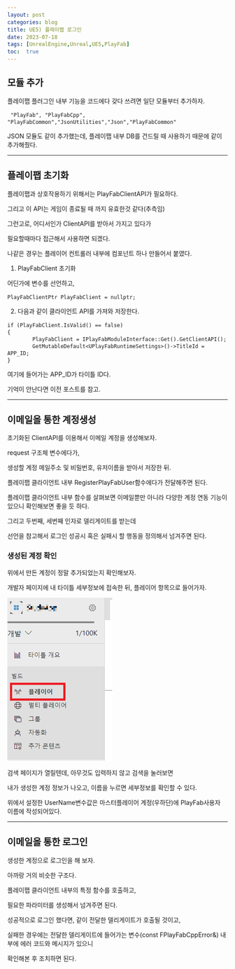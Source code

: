 ```yaml
---
layout: post
categories: blog
title: UE5) 플레이팹 로그인
date: 2023-07-18
tags: [UnrealEngine,Unreal,UE5,PlayFab]
toc:  true
---
```


## 모듈 추가

플레이팹 플러그인 내부 기능을 코드에다 갖다 쓰려면 일단 모듈부터 추가하자.

```
 "PlayFab", "PlayFabCpp", "PlayFabCommon","JsonUtilities","Json","PlayFabCommon" 
```
JSON 모듈도 같이 추가했는데, 플레이팹 내부 DB를 건드릴 때 사용하기 때문에 같이 추가해줬다.

------------------------

## 플레이팹 초기화

플레이팹과 상호작용하기 위해서는 PlayFabClientAPI가 필요하다.

그리고 이 API는 게임이 종료될 때 까지 유효한것 같다(추측임)

그런고로, 어디서인가 ClientAPI를 받아서 가지고 있다가

필요할때마다 접근해서 사용하면 되겠다.

나같은 경우는 플레이어 컨트롤러 내부에 컴포넌트 하나 만들어서 붙였다.


1. PlayFabClient 초기화

어딘가에 변수를 선언하고,
```
PlayFabClientPtr PlayFabClient = nullptr;
```

2. 다음과 같이 클라이언트 API를 가져와 저장한다.
```
if (PlayFabClient.IsValid() == false)
{
		PlayFabClient = IPlayFabModuleInterface::Get().GetClientAPI();
		GetMutableDefault<UPlayFabRuntimeSettings>()->TitleId = APP_ID;
}
```

여기에 들어가는 APP_ID가 타이틀 ID다.

기억이 안난다면 이전 포스트를 참고.

-----------------------

## 이메일을 통한 계정생성

초기화된 ClientAPI를 이용해서 이메일 계정을 생성해보자.

<script src="https://gist.github.com/bu30808/5a3a85fe4b9885a0310b31ecda759f9d.js"></script>

request 구조체 변수에다가,

생성할 계정 메일주소 및 비밀번호, 유저이름을 받아서 저장한 뒤.

플레이팹 클라이언트 내부 RegisterPlayFabUser함수에다가 전달해주면 된다.

플레이팹 클라이언트 내부 함수를 살펴보면 이메일뿐만 아니라 다양한 계정 연동 기능이 있으니 확인해보면 좋을 듯 하다.

그리고 두번째, 세번째 인자로 델리게이트를 받는데

선언을 참고해서 로그인 성공시 혹은 실패시 할 행동을 정의해서 넘겨주면 된다.

### 생성된 계정 확인

위에서 만든 계정이 정말 추가되었는지 확인해보자.

개발자 페이지에 내 타이틀 세부정보에 접속한 뒤, 플레이어 항목으로 들어가자.

![ex_screenshot](/assets/images/unreal/playfab/playerMenu.png)

검색 페이지가 열릴텐데, 아무것도 입력하지 않고 검색을 눌러보면

내가 생성한 계정 정보가 나오고, 이름을 누르면 세부정보를 확인할 수 있다.

위에서 설정한 UserName변수값은 마스터플레이어 계정(우하단)에 PlayFab사용자 이름에 작성되어있다.

-------------------------

## 이메일을 통한 로그인

생성한 계정으로 로그인을 해 보자.

<script src="https://gist.github.com/bu30808/0e32e9e354cad2d92c0c0cc60115c5b8.js"></script>

아까랑 거의 비슷한 구조다.

플레이팹 클라이언트 내부의 특정 함수를 호출하고, 

필요한 파라미터를 생성해서 넘겨주면 된다.

성공적으로 로그인 했다면, 같이 전달한 델리게이트가 호출될 것이고,

실패한 경우에는 전달한 델리게이트에 들어가는 변수(const FPlayFabCppError&) 내부에 에러 코드와 메시지가 있으니 

확인해본 후 조치하면 된다.
